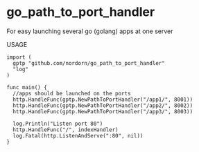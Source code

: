 # go_path_to_port_handler
For easy launching several go (golang) apps at one server

USAGE
```
import (
  gptp "github.com/nordorn/go_path_to_port_handler"
  "log"
)

func main() {
  //apps should be launched on the ports
  http.HandleFunc(gptp.NewPathToPortHandler("/app1/", 8001))
  http.HandleFunc(gptp.NewPathToPortHandler("/app2/", 8002))
  http.HandleFunc(gptp.NewPathToPortHandler("/app3/", 8003))

  log.Println("Listen port 80")
  http.HandleFunc("/", indexHandler)
  log.Fatal(http.ListenAndServe(":80", nil))
}
```
